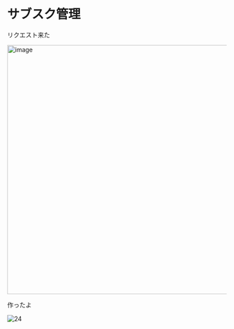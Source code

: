 #  サブスク管理

リクエスト来た

<img width="573" alt="image" src="https://user-images.githubusercontent.com/28350464/52948446-cac09e00-33bc-11e9-98e1-060f358b4bba.png">

作ったよ

![24](https://user-images.githubusercontent.com/28350464/52948499-e9269980-33bc-11e9-8285-2deee32082fe.gif)

